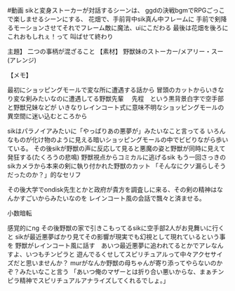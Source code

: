 #動画 
sikと変身ストーカーが対話するシーンは、
ggdの決戦bgmでRPGごっこで楽しませるシーンにする、
花畑で、手前背中sik真ん中フレームに
手前で剣降るモーションさせてそれでフレーム敵に魔法、uiにこだわる
最後は花畑を後ろにこれおもしれぇ！って
叫ばせて終わり

主題】
二つの事柄が混ざること
【素材】
野獣妹のストーカー/メアリー・スー(アレンジ)

【メモ】

最初にショッピングモールで変な所に遭遇する話から
冒頭のカットからいきなり変な剣みたいなのに遭遇してる野獣先輩　
先程　という黒背景白字で空手部と野獣兄妹などが
いきなりレインコート式に意味不明なショッピングモールの異空間に迷い込むところから

sikはパラノイアみたいに「やっぱりあの悪夢が」みたいなこと言ってる
いろんなものが化け物のように見える暗いショッピングモールの中でビビりながら歩いている。
その後sikが野獣の声に反応して見ると悪魔の姿と野獣が同時に見えて発狂する(たくろうの悲鳴)
野獣視点からコミカルに逃げるsik
もう一回さっきのsikカメラから本来の剣に執り付かれた野獣のカット
「そんなにクソ漏らしそうだったのか？」的なセリフ

その後大学でondisk先生とかと政府が貴方を調査しに来る、その剣の精神はなんかすごいからみたいなのを
レインコート風の会話で飄々と済ませる。

小数暗転

感覚的にng
その後野獣の家で引きこもってるsikに空手部2人がお見舞いに行くと
sikが最近悪夢ばかり見てその影響が現実でも幻視として現れているという事を
野獣がレインコート風に話す　あいつ最近悪夢に追われてるとかでアレなんすよ、いつもチンピラと
遊んでるくせしてスピリチュアルって中々アクセサイズだと思いませんか？
murがなんか野獣の母ちゃんが寄り添ってやらないのかぞ？みたいなこと言う
「あいつ俺のマザーとは折り合い悪いからな、まぁチンピラ精神でスピリチュアルアナライズしてくれるでしょ。」